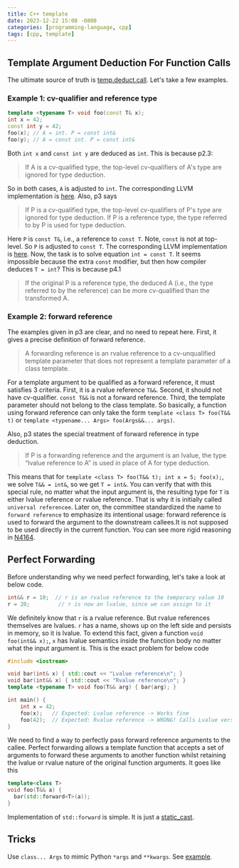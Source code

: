 ```yaml
---
title: C++ template
date: 2023-12-22 15:08 -0800
categories: [programming-language, cpp]
tags: [cpp, template]
---
```


## Template Argument Deduction For Function Calls

The ultimate source of truth is
[temp.deduct.call](https://eel.is/c++draft/temp.deduct.call). Let's take a few
examples.

### Example 1: cv-qualifier and reference type

```cpp
template <typename T> void foo(const T& x);
int x = 42;
const int y = 42;
foo(x); // A = int. P = const int&
foo(y); // A = const int. P = const int&
```

Both `int x` and `const int y` are deduced as `int`. This is because p2.3:

> If A is a cv-qualified type, the top-level cv-qualifiers of A's type are
> ignored for type deduction.

So in both cases, `A` is adjusted to `int`. The corresponding LLVM
implementation is
[here](https://github.com/llvm/llvm-project/blob/abcb66d18e3898ee42d3d313b46e18b97639a3cc/clang/lib/Sema/SemaTemplateDeduction.cpp#L4395).
Also, p3 says

> If P is a cv-qualified type, the top-level cv-qualifiers of P's type are
> ignored for type deduction. If P is a reference type, the type referred to by
> P is used for type deduction.

Here `P` is `const T&`, i.e., a reference to `const T`. Note, `const` is not at
top-level. So `P` is adjusted to `const T`. The corresponding LLVM
implementation is
[here](https://github.com/llvm/llvm-project/blob/abcb66d18e3898ee42d3d313b46e18b97639a3cc/clang/lib/Sema/SemaTemplateDeduction.cpp#L4346).
Now, the task is to solve equation `int = const T`. It seems impossible because
the extra `const` modifier, but then how compiler deduces `T = int`? This is
because p4.1

> If the original P is a reference type, the deduced A (i.e., the type referred
> to by the reference) can be more cv-qualified than the transformed A.

### Example 2: forward reference

The examples given in p3 are clear, and no need to repeat here. First, it gives
a precise definition of forward reference.

> A forwarding reference is an rvalue reference to a cv-unqualified template
> parameter that does not represent a template parameter of a class template.

For a template argument to be qualified as a forward reference, it must
satisfies 3 criteria. First, it is a rvalue reference `T&&`. Second, it should
not have cv-qualifier. `const T&&` is not a forward reference. Third, the
template parameter should not belong to the class template. So basically, a
function using forward reference can only take the form
`template <class T> foo(T&& t)` or
`template <typename... Args> foo(Args&&... args)`.

Also, p3 states the special treatment of forward reference in type deduction.

> If P is a forwarding reference and the argument is an lvalue, the type
> “lvalue reference to A” is used in place of A for type deduction.

This means that for `template <class T> foo(T&& t); int x = 5; foo(x);`, we
solve `T&& = int&`, so we get `T = int&`. You can verify that with this special
rule, no matter what the input argument is, the resulting type for `T` is
either lvalue reference or rvalue reference. That is why it is initially called
`universal referencee`. Later on, the committee standardized the name to
`forward reference` to emphasize its intentional usage: forward reference is
used to forward the argument to the downstream callees.It is not supposed to be
used directly in the current function. You can see more rigid reasoning in
[N4164](https://www.open-std.org/jtc1/sc22/wg21/docs/papers/2014/n4164.pdf).

## Perfect Forwarding

Before understanding why we need perfect forwarding, let's take a look at below
code.

```cpp
int&& r = 10;  // r is an rvalue reference to the temporary value 10
r = 20;         // r is now an lvalue, since we can assign to it
```

We definitely know that `r` is a rvalue reference. But rvalue references
themselves are lvalues. `r` has a name, shows up on the left side and persists
in memory, so it is lvalue. To extend this fact, given a function
`void foo(int&& x);`, `x` has lvalue semantics inside the function body no
matter what the input argument is. This is the exact problem for below code

```cpp
#include <iostream>

void bar(int& x) { std::cout << "Lvalue reference\n"; }
void bar(int&& x) { std::cout << "Rvalue reference\n"; }
template <typename T> void foo(T&& arg) { bar(arg); }

int main() {
    int x = 42;
    foo(x);   // Expected: Lvalue reference -> Works fine
    foo(42);  // Expected: Rvalue reference -> WRONG! Calls Lvalue version
}
```

We need to find a way to perfectly pass forward reference arguments to the
callee. Perfect forwarding allows a template function that accepts a set of
arguments to forward these arguments to another function whilst retaining the
lvalue or rvalue nature of the original function arguments. It goes like this

```cpp
template<class T>
void foo(T&& a) {
  bar(std::forward<T>(a));
}
```

Implementation of `std::forward` is simple. It is just a
[static_cast](https://github.com/llvm/llvm-project/blob/abcb66d18e3898ee42d3d313b46e18b97639a3cc/libcxx/include/__utility/forward.h).

## Tricks

Use `class... Args` to mimic Python `*args` and `**kwargs`. See
[example](https://github.com/mysql/mysql-server/blob/066cdfcf6a4523deda65a8315e12e8dfd7d49c9d/sql/iterators/timing_iterator.h#L221).
